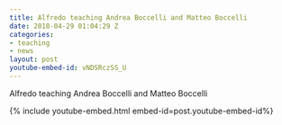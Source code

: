 ```yaml
---
title: Alfredo teaching Andrea Boccelli and Matteo Boccelli
date: 2018-04-29 01:04:29 Z
categories:
- teaching
- news
layout: post
youtube-embed-id: vNDSRczSS_U
---
```


Alfredo teaching Andrea Boccelli and Matteo Boccelli

{% include youtube-embed.html embed-id=post.youtube-embed-id%}
